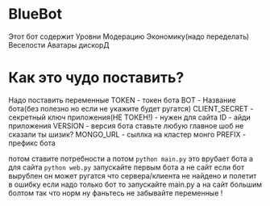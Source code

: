 # BlueBot

Этот бот содержит
Уровни
Модерацию
Экономику(надо переделать)
Веселости
Аватары дискорД

# Как это чудо поставить?

Надо поставить переменные 
TOKEN - токен бота
BOT - Название бота(без полезно но если не укажите будет ругатся)
CLIENT_SECRET - секретный ключ приложения(НЕ ТОКЕН!) - нужен для сайта
ID - айди приложения
VERSION - версия бота ставьте любую главное шоб не сказали ты шизик?
MONGO_URL - сыллка на кластер монго
PREFIX - префикс бота

потом ставите потребности
а потом 
`python main.py`
это врубает бота а для сайта
`python web.py`
запускайте первым бота а не сайт если бот вырублен он может ругатся что сервера/клиента не найдено и полетит в ошибку если надо только бот то запускайте main.py а на сайт большим болтом так что норм 
ну фаньтесь не забывайте переменные !
